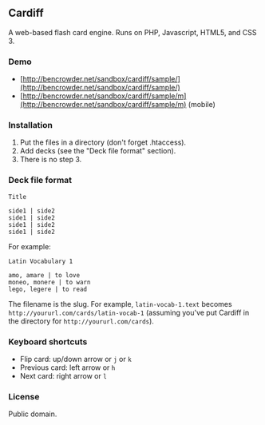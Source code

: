 ## Cardiff

A web-based flash card engine. Runs on PHP, Javascript, HTML5, and CSS 3.

### Demo

* [http://bencrowder.net/sandbox/cardiff/sample/](http://bencrowder.net/sandbox/cardiff/sample/)
* [http://bencrowder.net/sandbox/cardiff/sample/m](http://bencrowder.net/sandbox/cardiff/sample/m) (mobile)

### Installation

1. Put the files in a directory (don't forget .htaccess).
2. Add decks (see the "Deck file format" section).
3. There is no step 3.

### Deck file format

	Title
	
	side1 | side2
	side1 | side2
	side1 | side2
	side1 | side2

For example:

	Latin Vocabulary 1

	amo, amare | to love
	moneo, monere | to warn
	lego, legere | to read

The filename is the slug. For example, `latin-vocab-1.text` becomes `http://yoururl.com/cards/latin-vocab-1` (assuming you've put Cardiff in the directory for `http://yoururl.com/cards`).

### Keyboard shortcuts

* Flip card: up/down arrow or `j` or `k`
* Previous card: left arrow or `h`
* Next card: right arrow or `l`

### License

Public domain.
